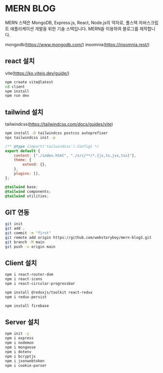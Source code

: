 # MERN BLOG

MERN 스택은 MongoDB, Express.js, React, Node.js의 약자로, 풀스택 자바스크립트 애플리케이션 개발을 위한 기술 스택입니다.
MERN을 이용하여 블로그를 제작합니다.

mongodb(https://www.mongodb.com/)
insomnia(https://insomnia.rest/)

## react 설치

vite(https://ko.vitejs.dev/guide/)

```bash
npm create vite@latest
cd client
npm install
npm run dev
```

## tailwind 설치

tailwindcss(https://tailwindcss.com/docs/guides/vite)

```bash
npm install -D tailwindcss postcss autoprefixer
npx tailwindcss init -p
```

```js
/** @type {import('tailwindcss').Config} */
export default {
    content: ["./index.html", "./src/**/*.{js,ts,jsx,tsx}"],
    theme: {
        extend: {},
    },
    plugins: [],
};
```

```css
@tailwind base;
@tailwind components;
@tailwind utilities;
```

## GIT 연동

```bash
git init
git add .
git commit -m "first"
git remote add origin https://github.com/webstoryboy/mern-blog3.git
git branch -M main
git push -u origin main
```

## Client 설치

```bash
npm i react-router-dom
npm i react-icons
npm i react-circular-progressbar

npm install @reduxjs/toolkit react-redux
npm i redux-persist

npm install firebase

```

## Server 설치

```bash
npm init -y
npm i express
npm i nodemon
npm i mongoose
npm i dotenv
npm i bcryptjs
npm i jsonwebtoken
npm i cookie-parser

```
